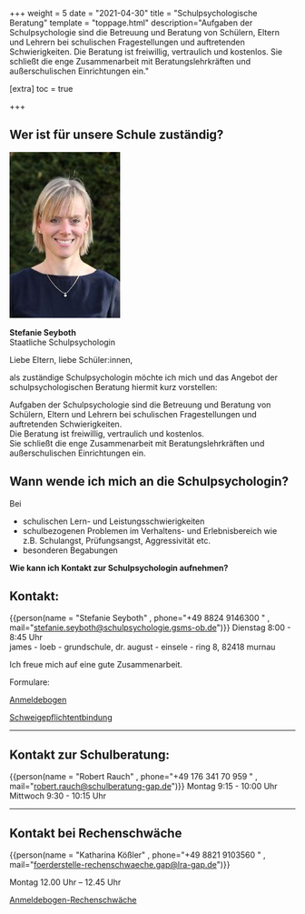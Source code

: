 +++
weight = 5
date = "2021-04-30"
title = "Schulpsychologische Beratung"
template = "toppage.html"
description="Aufgaben der Schulpsychologie sind die Betreuung und Beratung von Schülern, Eltern und Lehrern bei schulischen Fragestellungen und auftretenden Schwierigkeiten. Die Beratung ist freiwillig, vertraulich und kostenlos. Sie schließt die enge Zusammenarbeit mit Beratungslehrkräften und außerschulischen Einrichtungen ein."

[extra]
toc = true

+++

## Wer ist für unsere Schule zuständig?

![](images/Foto_Seyboth.jpg)

**Stefanie Seyboth**  
Staatliche Schulpsychologin

Liebe Eltern, liebe Schüler:innen,

als zuständige Schulpsychologin möchte ich mich und das Angebot der schulpsychologischen Beratung hiermit kurz vorstellen:  
  
Aufgaben der Schulpsychologie sind die Betreuung und Beratung von Schülern, Eltern und Lehrern bei schulischen Fragestellungen und auftretenden Schwierigkeiten.  
Die Beratung ist freiwillig, vertraulich und kostenlos.  
Sie schließt die enge Zusammenarbeit mit Beratungslehrkräften und außerschulischen Einrichtungen ein.

## Wann wende ich mich an die Schulpsychologin?

Bei

- schulischen Lern- und Leistungsschwierigkeiten
- schulbezogenen Problemen im Verhaltens- und Erlebnisbereich wie  
    z.B. Schulangst, Prüfungsangst, Aggressivität etc.
- besonderen Begabungen

**Wie kann ich Kontakt zur Schulpsychologin aufnehmen?**

## Kontakt:
{{person(name = "Stefanie Seyboth" , phone="+49 8824 9146300 " , mail="stefanie.seyboth@schulpsychologie.gsms-ob.de")}}
Dienstag 8:00 - 8:45 Uhr  
james - loeb - grundschule, dr. august - einsele - ring 8, 82418 murnau  

Ich freue mich auf eine gute Zusammenarbeit.  

Formulare:

[Anmeldebogen](https://volksschule-partenkirchen.de/wp-content/uploads/Anmeldebogen-GS-MS-SchütteGarmisch-1.pdf)

[Schweigepflichtentbindung](https://volksschule-partenkirchen.de/wp-content/uploads/Schweigepflichtentbindung.pdf)

* * *

## Kontakt zur Schulberatung:

{{person(name = "Robert Rauch" , phone="+49 176 341 70 959 " , mail="robert.rauch@schulberatung-gap.de")}}
Montag 9:15 - 10:00 Uhr  
Mittwoch 9:30 - 10:15 Uhr  

* * *

## Kontakt bei Rechenschwäche


{{person(name = "Katharina Kößler" , phone="+49  8821  9103560   " , mail="foerderstelle-rechenschwaeche.gap@lra-gap.de")}}

Montag 12.00 Uhr – 12.45 Uhr  

[Anmeldebogen-Rechenschwäche](https://volksschule-partenkirchen.de/wp-content/uploads/Anmeldebogen-Rechenschwäche.pdf)
